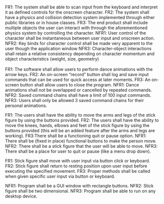 FR1: The system shall be able to scan input from the keyboard and interpret it as defined controls for the onscreen character.
FR2: The system shall have a physics and collision detection system implemented through either public libraries or in house classes.
FR3: The end product shall include multiple objects the user can interact with through the aforementioned physics system by controlling the character.
NFR1: User control of the character shall be instantaneous between user input and onscreen action.
NFR2: Key binds for character control shall be made very apparent to the user though the application window
NFR3: Character-object interactions shall retain a relative consistency depending on character momentum and object characteristics (weight, size, geometry)\
\
FR1: The software shall allow users to perform dance animations with the arrow keys.
FR2: An on-screen “record” button shall log and save input commands that can be used for quick access at later moments.
FR3: An on-screen button shall allow users to close the program.
NFR1: Dance animations shall not be overlapped or cancelled by repeated commands.
NFR2: Saved command chains shall have a limit of 100 input commands.
NFR3: Users shall only be allowed 3 saved command chains for their personal animations.

FR1: The users shall have the ability to move the arms and legs of the stick figure by using the buttons
provided.
FR2: The users shall have the ability to move the knees, hands, elbows and feet of the stick figure by using
the buttons provided (this will be an added feature after the arms and legs are working).
FR3:There shall be a functioning quit or pause option.
NFR1: There shall be (fixed in place) functional buttons to make the person move.
NFR2: There shall be a stick figure that the user will be able to move.
NFR3: There shall be a place for user to quit or pause (like a menu drop down).

FR1: Stick figure shall move with user input via button click or keyboard.
FR2: Stick figure shall return to resting position upon user input before executing the specified movement.
FR3: Proper methods shall be called when given specific user input via button or keyboard.

NFR1: Program shall be a GUI window with rectangle buttons. 
NFR2: Stick figure shall be two dimensional.
NFR3: Program shall be able to run on any desktop device.